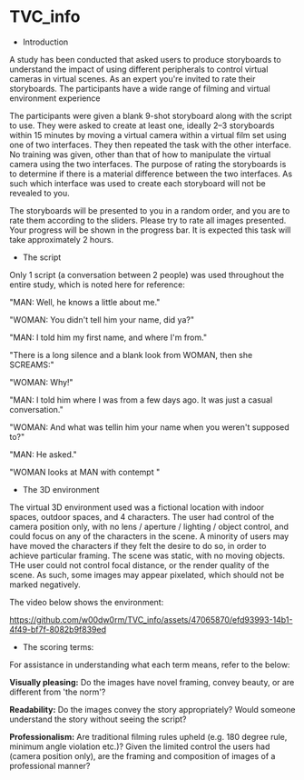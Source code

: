 # TVC_info

* Introduction
  
A study has been conducted that asked users to produce storyboards to understand the impact of using different peripherals to control virtual cameras in virtual scenes. As an expert you're invited to rate their storyboards. The participants have a wide range of filming and virtual environment experience 
 
The participants were given a blank 9-shot storyboard along with the script to use. They were asked to create at least one, ideally 2–3 storyboards within 15 minutes by moving a virtual camera within a virtual film set using one of two interfaces. They then repeated the task with the other interface. No training was given, other than that of how to manipulate the virtual camera using the two interfaces. The purpose of rating the storyboards is to determine if there is a material difference between the two interfaces. As such which interface was used to create each storyboard will not be revealed to you.
 
The storyboards will be presented to you in a random order, and you are to rate them according to the sliders. Please try to rate all images presented. Your progress will be shown in the progress bar. It is expected this task will take approximately 2 hours. 


* The script
  
Only 1 script (a conversation between 2 people) was used throughout the entire study, which is noted here for reference:

"MAN: Well, he knows a little about me."

"WOMAN: You didn't tell him your name, did ya?"

"MAN: I told him my first name, and where I'm from."

"There is a long silence and a blank look from WOMAN, then she SCREAMS:"

"WOMAN: Why!"

"MAN: I told him where I was from a few days ago.  It was just a casual conversation."

"WOMAN: And what was tellin him your name when you weren't supposed to?"

"MAN: He asked."

"WOMAN looks at MAN with contempt "


* The 3D environment

The virtual 3D environment used was a fictional location with indoor spaces, outdoor spaces, and 4 characters. The user had control of the camera position only, with no lens / aperture / lighting / object control, and could focus on any of the characters in the scene. A minority of users may have moved the characters if they felt the desire to do so, in order to achieve particular framing. The scene was static, with no moving objects. THe user could not control focal distance, or the render quality of the scene. As such, some images may appear pixelated, which should not be marked negatively. 


The video below shows the environment:


https://github.com/w00dw0rm/TVC_info/assets/47065870/efd93993-14b1-4f49-bf7f-8082b9f839ed



* The scoring terms:

For assistance in understanding what each term means, refer to the below:

**Visually pleasing:** Do the images have novel  framing, convey beauty, or are different from 'the norm'?

**Readability:**  Do the images convey the story appropriately? Would someone understand the story without seeing the script?
 
**Professionalism:**  Are traditional filming rules upheld (e.g. 180 degree rule, minimum angle violation etc.)? Given the limited control the users had (camera position only), are the framing and composition of images of a professional manner?




